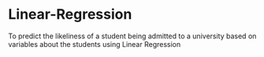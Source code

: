 # Linear-Regression
To predict the likeliness of a student being admitted  to a university based on variables about the students using Linear Regression
